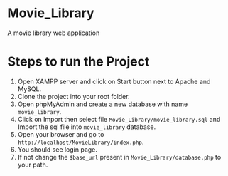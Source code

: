 # Movie_Library
A movie library web application

# Steps to run the Project

1. Open XAMPP server and click on Start button next to Apache and MySQL.
2. Clone the project into your root folder.
3. Open phpMyAdmin and create a new database with name `movie_library`.
4. Click on Import then select file `Movie_Library/movie_library.sql` and Import the sql file into `movie_library` database.
5. Open your browser and go to `http://localhost/MovieLibrary/index.php`.
6. You should see login page.
7. If not change the `$base_url` present in `Movie_Library/database.php` to your path. 

